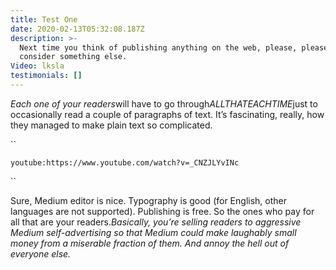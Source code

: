 ```yaml
---
title: Test One
date: 2020-02-13T05:32:08.187Z
description: >-
  Next time you think of publishing anything on the web, please, please, PLEASE
  consider something else.
Video: lksla
testimonials: []
---
```

*Each one of your readers*will have to go through*ALLTHATEACHTIME*just to occasionally read a couple of paragraphs of text. It’s fascinating, really, how they managed to make plain text so complicated.

``

`youtube:https://www.youtube.com/watch?v=_CNZJLYvINc`

``

Sure, Medium editor is nice. Typography is good (for English, other languages are not supported). Publishing is free. So the ones who pay for all that are your readers.*Basically, you’re selling readers to aggressive Medium self-advertising so that Medium could make laughably small money from a miserable fraction of them. And annoy the hell out of everyone else.*
